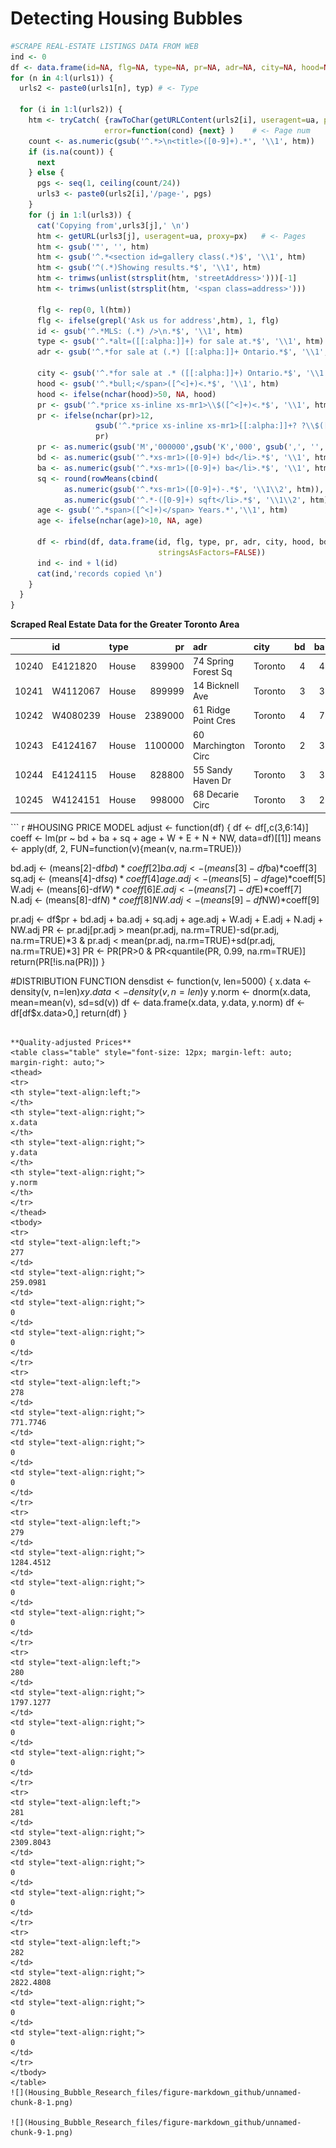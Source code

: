 Detecting Housing Bubbles
================

``` r
#SCRAPE REAL-ESTATE LISTINGS DATA FROM WEB
ind <- 0
df <- data.frame(id=NA, flg=NA, type=NA, pr=NA, adr=NA, city=NA, hood=NA, bd=NA, ba=NA, sq=NA, age=NA)
for (n in 4:l(urls1)) { 
  urls2 <- paste0(urls1[n], typ) # <- Type
  
  for (i in 1:l(urls2)) {
    htm <- tryCatch( {rawToChar(getURLContent(urls2[i], useragent=ua, proxy=px))},
                     error=function(cond) {next} )    # <- Page num
    count <- as.numeric(gsub('^.*>\n<title>([0-9]+).*', '\\1', htm))
    if (is.na(count)) {
      next
    } else {
      pgs <- seq(1, ceiling(count/24))
      urls3 <- paste0(urls2[i],'/page-', pgs)
    }
    for (j in 1:l(urls3)) {
      cat('Copying from',urls3[j],' \n')
      htm <- getURL(urls3[j], useragent=ua, proxy=px)   # <- Pages
      htm <- gsub('"', '', htm)
      htm <- gsub('^.*<section id=gallery class(.*)$', '\\1', htm)
      htm <- gsub('^(.*)Showing results.*$', '\\1', htm)
      htm <- trimws(unlist(strsplit(htm, 'streetAddress>')))[-1]
      htm <- trimws(unlist(strsplit(htm, '<span class=address>')))
      
      flg <- rep(0, l(htm))
      flg <- ifelse(grepl('Ask us for address',htm), 1, flg)
      id <- gsub('^.*MLS: (.*) />\n.*$', '\\1', htm)
      type <- gsub('^.*alt=([[:alpha:]]+) for sale at.*$', '\\1', htm)
      adr <- gsub('^.*for sale at (.*) [[:alpha:]]+ Ontario.*$', '\\1', htm)
      
      city <- gsub('^.*for sale at .* ([[:alpha:]]+) Ontario.*$', '\\1', htm)
      hood <- gsub('^.*bull;</span>([^<]+)<.*$', '\\1', htm)
      hood <- ifelse(nchar(hood)>50, NA, hood)
      pr <- gsub('^.*price xs-inline xs-mr1>\\$([^<]+)<.*$', '\\1', htm)
      pr <- ifelse(nchar(pr)>12, 
                   gsub('^.*price xs-inline xs-mr1>[[:alpha:]]+? ?\\$([^<]+)<.*$', '\\1', htm), 
                   pr) 
      pr <- as.numeric(gsub('M','000000',gsub('K','000', gsub(',', '', pr))))
      bd <- as.numeric(gsub('^.*xs-mr1>([0-9]+) bd</li>.*$', '\\1', htm))
      ba <- as.numeric(gsub('^.*xs-mr1>([0-9]+) ba</li>.*$', '\\1', htm))
      sq <- round(rowMeans(cbind(
            as.numeric(gsub('^.*xs-mr1>([0-9]+)-.*$', '\\1\\2', htm)),
            as.numeric(gsub('^.*-([0-9]+) sqft</li>.*$', '\\1\\2', htm)))),-1)
      age <- gsub('^.*span>([^<]+)</span> Years.*','\\1', htm)
      age <- ifelse(nchar(age)>10, NA, age)
      
      df <- rbind(df, data.frame(id, flg, type, pr, adr, city, hood, bd, ba, sq, age, 
                                 stringsAsFactors=FALSE))
      ind <- ind + l(id)
      cat(ind,'records copied \n')
    }
  }
}
```

**Scraped Real Estate Data for the Greater Toronto Area**
<table class="table table-condensed" style="margin-left: auto; margin-right: auto;">
<thead>
<tr>
<th style="text-align:left;">
</th>
<th style="text-align:left;">
id
</th>
<th style="text-align:left;">
type
</th>
<th style="text-align:right;">
pr
</th>
<th style="text-align:left;">
adr
</th>
<th style="text-align:left;">
city
</th>
<th style="text-align:right;">
bd
</th>
<th style="text-align:right;">
ba
</th>
<th style="text-align:right;">
sq
</th>
<th style="text-align:right;">
age
</th>
<th style="text-align:right;">
Tor
</th>
<th style="text-align:right;">
W
</th>
<th style="text-align:right;">
E
</th>
<th style="text-align:right;">
N
</th>
<th style="text-align:right;">
NW
</th>
</tr>
</thead>
<tbody>
<tr>
<td style="text-align:left;">
10240
</td>
<td style="text-align:left;">
E4121820
</td>
<td style="text-align:left;">
House
</td>
<td style="text-align:right;">
839900
</td>
<td style="text-align:left;">
74 Spring Forest Sq
</td>
<td style="text-align:left;">
Toronto
</td>
<td style="text-align:right;">
4
</td>
<td style="text-align:right;">
4
</td>
<td style="text-align:right;">
NA
</td>
<td style="text-align:right;">
NA
</td>
<td style="text-align:right;">
1
</td>
<td style="text-align:right;">
0
</td>
<td style="text-align:right;">
0
</td>
<td style="text-align:right;">
0
</td>
<td style="text-align:right;">
0
</td>
</tr>
<tr>
<td style="text-align:left;">
10241
</td>
<td style="text-align:left;">
W4112067
</td>
<td style="text-align:left;">
House
</td>
<td style="text-align:right;">
899999
</td>
<td style="text-align:left;">
14 Bicknell Ave
</td>
<td style="text-align:left;">
Toronto
</td>
<td style="text-align:right;">
3
</td>
<td style="text-align:right;">
3
</td>
<td style="text-align:right;">
NA
</td>
<td style="text-align:right;">
NA
</td>
<td style="text-align:right;">
1
</td>
<td style="text-align:right;">
0
</td>
<td style="text-align:right;">
0
</td>
<td style="text-align:right;">
0
</td>
<td style="text-align:right;">
0
</td>
</tr>
<tr>
<td style="text-align:left;">
10242
</td>
<td style="text-align:left;">
W4080239
</td>
<td style="text-align:left;">
House
</td>
<td style="text-align:right;">
2389000
</td>
<td style="text-align:left;">
61 Ridge Point Cres
</td>
<td style="text-align:left;">
Toronto
</td>
<td style="text-align:right;">
4
</td>
<td style="text-align:right;">
7
</td>
<td style="text-align:right;">
4250
</td>
<td style="text-align:right;">
2.5
</td>
<td style="text-align:right;">
1
</td>
<td style="text-align:right;">
0
</td>
<td style="text-align:right;">
0
</td>
<td style="text-align:right;">
0
</td>
<td style="text-align:right;">
0
</td>
</tr>
<tr>
<td style="text-align:left;">
10243
</td>
<td style="text-align:left;">
E4124167
</td>
<td style="text-align:left;">
House
</td>
<td style="text-align:right;">
1100000
</td>
<td style="text-align:left;">
60 Marchington Circ
</td>
<td style="text-align:left;">
Toronto
</td>
<td style="text-align:right;">
2
</td>
<td style="text-align:right;">
3
</td>
<td style="text-align:right;">
NA
</td>
<td style="text-align:right;">
NA
</td>
<td style="text-align:right;">
1
</td>
<td style="text-align:right;">
0
</td>
<td style="text-align:right;">
0
</td>
<td style="text-align:right;">
0
</td>
<td style="text-align:right;">
0
</td>
</tr>
<tr>
<td style="text-align:left;">
10244
</td>
<td style="text-align:left;">
E4124115
</td>
<td style="text-align:left;">
House
</td>
<td style="text-align:right;">
828800
</td>
<td style="text-align:left;">
55 Sandy Haven Dr
</td>
<td style="text-align:left;">
Toronto
</td>
<td style="text-align:right;">
3
</td>
<td style="text-align:right;">
3
</td>
<td style="text-align:right;">
NA
</td>
<td style="text-align:right;">
NA
</td>
<td style="text-align:right;">
1
</td>
<td style="text-align:right;">
0
</td>
<td style="text-align:right;">
0
</td>
<td style="text-align:right;">
0
</td>
<td style="text-align:right;">
0
</td>
</tr>
<tr>
<td style="text-align:left;">
10245
</td>
<td style="text-align:left;">
W4124151
</td>
<td style="text-align:left;">
House
</td>
<td style="text-align:right;">
998000
</td>
<td style="text-align:left;">
68 Decarie Circ
</td>
<td style="text-align:left;">
Toronto
</td>
<td style="text-align:right;">
3
</td>
<td style="text-align:right;">
2
</td>
<td style="text-align:right;">
NA
</td>
<td style="text-align:right;">
NA
</td>
<td style="text-align:right;">
1
</td>
<td style="text-align:right;">
0
</td>
<td style="text-align:right;">
0
</td>
<td style="text-align:right;">
0
</td>
<td style="text-align:right;">
0
</td>
</tr>
</tbody>
</table>
``` r
#HOUSING PRICE MODEL
adjust <- function(df) {
  df <- df[,c(3,6:14)]
  coeff <- lm(pr ~ bd + ba + sq + age + W + E + N + NW, data=df)[[1]]
  means <- apply(df, 2, FUN=function(v){mean(v, na.rm=TRUE)})
  
  bd.adj <- (means[2]-df$bd)*coeff[2]
  ba.adj <- (means[3]-df$ba)*coeff[3]
  sq.adj <- (means[4]-df$sq)*coeff[4]
  age.adj <- (means[5]-df$age)*coeff[5]
  W.adj <- (means[6]-df$W)*coeff[6]
  E.adj <- (means[7]-df$E)*coeff[7]
  N.adj <- (means[8]-df$N)*coeff[8]
  NW.adj <- (means[9]-df$NW)*coeff[9]

  pr.adj <- df$pr + bd.adj + ba.adj + sq.adj + age.adj + W.adj + E.adj + N.adj + NW.adj
  PR <- pr.adj[pr.adj > mean(pr.adj, na.rm=TRUE)-sd(pr.adj, na.rm=TRUE)*3 & 
               pr.adj < mean(pr.adj, na.rm=TRUE)+sd(pr.adj, na.rm=TRUE)*3]
  PR <- PR[PR>0 & PR<quantile(PR, 0.99, na.rm=TRUE)]
  return(PR[!is.na(PR)])
}

#DISTRIBUTION FUNCTION
densdist <- function(v, len=5000) {
  x.data <- density(v, n=len)$x
  y.data <- density(v, n=len)$y
  y.norm <- dnorm(x.data, mean=mean(v), sd=sd(v))
  df <- data.frame(x.data, y.data, y.norm)
  df <- df[df$x.data>0,]
  return(df)
}
```

**Quality-adjusted Prices**
<table class="table" style="font-size: 12px; margin-left: auto; margin-right: auto;">
<thead>
<tr>
<th style="text-align:left;">
</th>
<th style="text-align:right;">
x.data
</th>
<th style="text-align:right;">
y.data
</th>
<th style="text-align:right;">
y.norm
</th>
</tr>
</thead>
<tbody>
<tr>
<td style="text-align:left;">
277
</td>
<td style="text-align:right;">
259.0981
</td>
<td style="text-align:right;">
0
</td>
<td style="text-align:right;">
0
</td>
</tr>
<tr>
<td style="text-align:left;">
278
</td>
<td style="text-align:right;">
771.7746
</td>
<td style="text-align:right;">
0
</td>
<td style="text-align:right;">
0
</td>
</tr>
<tr>
<td style="text-align:left;">
279
</td>
<td style="text-align:right;">
1284.4512
</td>
<td style="text-align:right;">
0
</td>
<td style="text-align:right;">
0
</td>
</tr>
<tr>
<td style="text-align:left;">
280
</td>
<td style="text-align:right;">
1797.1277
</td>
<td style="text-align:right;">
0
</td>
<td style="text-align:right;">
0
</td>
</tr>
<tr>
<td style="text-align:left;">
281
</td>
<td style="text-align:right;">
2309.8043
</td>
<td style="text-align:right;">
0
</td>
<td style="text-align:right;">
0
</td>
</tr>
<tr>
<td style="text-align:left;">
282
</td>
<td style="text-align:right;">
2822.4808
</td>
<td style="text-align:right;">
0
</td>
<td style="text-align:right;">
0
</td>
</tr>
</tbody>
</table>
![](Housing_Bubble_Research_files/figure-markdown_github/unnamed-chunk-8-1.png)

![](Housing_Bubble_Research_files/figure-markdown_github/unnamed-chunk-9-1.png)
